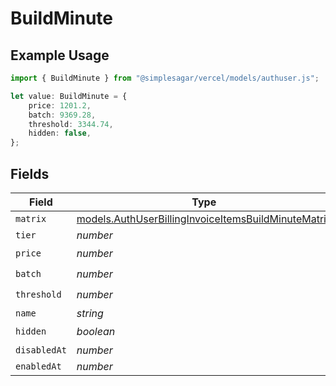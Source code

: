 # BuildMinute

## Example Usage

```typescript
import { BuildMinute } from "@simplesagar/vercel/models/authuser.js";

let value: BuildMinute = {
    price: 1201.2,
    batch: 9369.28,
    threshold: 3344.74,
    hidden: false,
};
```

## Fields

| Field                                                                                                            | Type                                                                                                             | Required                                                                                                         | Description                                                                                                      |
| ---------------------------------------------------------------------------------------------------------------- | ---------------------------------------------------------------------------------------------------------------- | ---------------------------------------------------------------------------------------------------------------- | ---------------------------------------------------------------------------------------------------------------- |
| `matrix`                                                                                                         | [models.AuthUserBillingInvoiceItemsBuildMinuteMatrix](../models/authuserbillinginvoiceitemsbuildminutematrix.md) | :heavy_minus_sign:                                                                                               | N/A                                                                                                              |
| `tier`                                                                                                           | *number*                                                                                                         | :heavy_minus_sign:                                                                                               | N/A                                                                                                              |
| `price`                                                                                                          | *number*                                                                                                         | :heavy_check_mark:                                                                                               | N/A                                                                                                              |
| `batch`                                                                                                          | *number*                                                                                                         | :heavy_check_mark:                                                                                               | N/A                                                                                                              |
| `threshold`                                                                                                      | *number*                                                                                                         | :heavy_check_mark:                                                                                               | N/A                                                                                                              |
| `name`                                                                                                           | *string*                                                                                                         | :heavy_minus_sign:                                                                                               | N/A                                                                                                              |
| `hidden`                                                                                                         | *boolean*                                                                                                        | :heavy_check_mark:                                                                                               | N/A                                                                                                              |
| `disabledAt`                                                                                                     | *number*                                                                                                         | :heavy_minus_sign:                                                                                               | N/A                                                                                                              |
| `enabledAt`                                                                                                      | *number*                                                                                                         | :heavy_minus_sign:                                                                                               | N/A                                                                                                              |